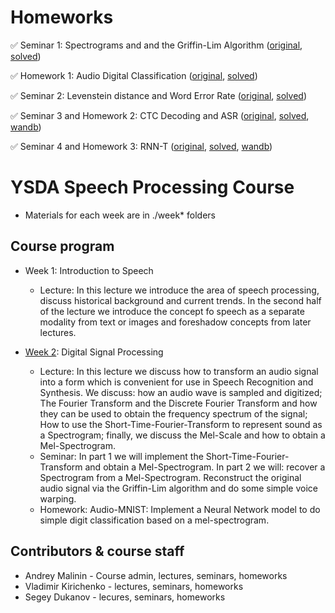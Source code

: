 # Homeworks

✅ Seminar 1: Spectrograms and and the Griffin-Lim Algorithm ([original](https://github.com/yandexdataschool/speech_course/blob/main/week_02/seminar1_student.ipynb), [solved](https://github.com/grazder/speech_course/blob/main/week_02/seminar1_student.ipynb)) 

✅ Homework 1: Audio Digital Classification ([original](https://github.com/yandexdataschool/speech_course/blob/main/week_02/homework1_student.ipynb), [solved](https://github.com/grazder/speech_course/blob/main/week_02/seminar1_student.ipynb))

✅ Seminar 2: Levenstein distance and Word Error Rate ([original](https://github.com/yandexdataschool/speech_course/blob/main/seminar2_student.ipynb), [solved](https://github.com/grazder/speech_course/blob/main/seminar2_student.ipynb))

✅ Seminar 3 and Homework 2: CTC Decoding and ASR ([original](https://github.com/yandexdataschool/speech_course/blob/main/week_05/homework2_student.ipynb), [solved](https://github.com/grazder/speech_course/blob/main/week_05/homework2_student.ipynb), [wandb](https://wandb.ai/grazder/speech-hw2))

✅ Seminar 4 and Homework 3: RNN-T ([original](https://github.com/yandexdataschool/speech_course/blob/main/week_06/homework3_seminar4_student.ipynb), [solved](https://github.com/grazder/speech_course/blob/main/week_06/homework3_seminar4_student.ipynb), [wandb](https://wandb.ai/grazder/speech-transducer))

# YSDA Speech Processing Course

- Materials for each week are in ./week* folders

## Course program

- Week 1: Introduction to Speech
    - Lecture: In this lecture we introduce the area of speech processing, discuss historical background and current trends. In the second half of the lecture we introduce the concept fo speech as a separate modality from text or images and foreshadow concepts from later lectures.
  
- [Week 2](https://github.com/yandexdataschool/speech_course/blob/main/week_02): Digital Signal Processing
    - Lecture: In this lecture we discuss how to transform an audio signal into a form which is convenient for use in Speech Recognition and Synthesis. We discuss: how an audio wave is sampled and digitized; The Fourier Transform and the Discrete Fourier Transform and how they can be used to obtain the frequency spectrum of the signal; How to use the Short-Time-Fourier-Transform to represent sound as a Spectrogram; finally, we discuss the Mel-Scale and how to obtain a Mel-Spectrogram. 
    - Seminar: In part 1 we will implement the Short-Time-Fourier-Transform and obtain a Mel-Spectrogram. In part 2 we will: recover a Spectrogram from a Mel-Spectrogram. Reconstruct the original audio signal via the Griffin-Lim algorithm and do some simple voice warping. 
    - Homework: Audio-MNIST: Implement a Neural Network model to do simple digit classification based on a mel-spectrogram. 



## Contributors & course staff

- Andrey Malinin - Course admin, lectures, seminars, homeworks
- Vladimir Kirichenko - lectures, seminars, homeworks
- Segey Dukanov - lecures, seminars, homeworks
